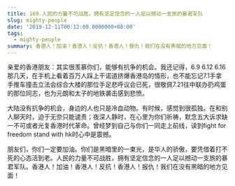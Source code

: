 ```yaml
---
title: 169.人民的力量不可战胜，拥有坚定信念的一人足以撼动一支旅的暴君军队
slug: mighty-people
date: '2019-12-11T00:12:00.0000000+08:00'
tags:
  - mighty-people
summary: 香港人！加油！香港人！反抗！香港人！报仇！我们在没有黑暗的地方见面！
---
```

亲爱的香港朋友：其实很羡慕你们，能够有抗争的机会。我还记得，6.9 6.12 6.16那几天，在手机上看着百万人踩上干诺道挤爆香港岛的情形，也不能忘记7.1手拿手推车撞击立法会综合大楼的那位手足悲呼议会已死，很敬佩7.21往中联办扔鸡蛋的那位同志，也为元朗和太子的地铁袭击感到悲愤。



大陆没有抗争的机会，身边的人也只是冷血动物。有时候，感觉到很孤独。在和别人聊天时，迫于无奈只能谴责；夜深人静时，在心里为你们祈祷，默念五大诉求缺一不可或者光复香港时代革命。曾经梦到自己与你们一同走上前线，读到fight for freedom stand with hk时心中是震撼。



朋友们，你们一定要加油。你们是黑暗里的一束光，是华人的骄傲，要凭借着打不死的心态活到老。人民的力量不可战胜，拥有坚定信念的一人足以撼动一支旅的暴君军队。香港人！加油！香港人！反抗！香港人！报仇！我们在没有黑暗的地方见面！
